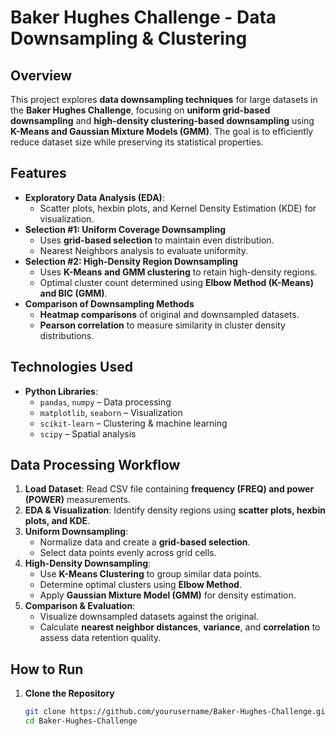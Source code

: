 # Baker Hughes Challenge - Data Downsampling & Clustering  

## Overview  
This project explores **data downsampling techniques** for large datasets in the **Baker Hughes Challenge**, focusing on **uniform grid-based downsampling** and **high-density clustering-based downsampling** using **K-Means and Gaussian Mixture Models (GMM)**. The goal is to efficiently reduce dataset size while preserving its statistical properties.  

## Features  
- **Exploratory Data Analysis (EDA)**:  
  - Scatter plots, hexbin plots, and Kernel Density Estimation (KDE) for visualization.  
- **Selection #1: Uniform Coverage Downsampling**  
  - Uses **grid-based selection** to maintain even distribution.  
  - Nearest Neighbors analysis to evaluate uniformity.  
- **Selection #2: High-Density Region Downsampling**  
  - Uses **K-Means and GMM clustering** to retain high-density regions.  
  - Optimal cluster count determined using **Elbow Method (K-Means) and BIC (GMM)**.  
- **Comparison of Downsampling Methods**  
  - **Heatmap comparisons** of original and downsampled datasets.  
  - **Pearson correlation** to measure similarity in cluster density distributions.  

## Technologies Used  
- **Python Libraries**:  
  - `pandas`, `numpy` – Data processing  
  - `matplotlib`, `seaborn` – Visualization  
  - `scikit-learn` – Clustering & machine learning  
  - `scipy` – Spatial analysis  

## Data Processing Workflow  
1. **Load Dataset**: Read CSV file containing **frequency (FREQ) and power (POWER)** measurements.  
2. **EDA & Visualization**: Identify density regions using **scatter plots, hexbin plots, and KDE**.  
3. **Uniform Downsampling**:  
   - Normalize data and create a **grid-based selection**.  
   - Select data points evenly across grid cells.  
4. **High-Density Downsampling**:  
   - Use **K-Means Clustering** to group similar data points.  
   - Determine optimal clusters using **Elbow Method**.  
   - Apply **Gaussian Mixture Model (GMM)** for density estimation.  
5. **Comparison & Evaluation**:  
   - Visualize downsampled datasets against the original.  
   - Calculate **nearest neighbor distances**, **variance**, and **correlation** to assess data retention quality.  

## How to Run  
1. **Clone the Repository**  
   ```bash
   git clone https://github.com/yourusername/Baker-Hughes-Challenge.git
   cd Baker-Hughes-Challenge
